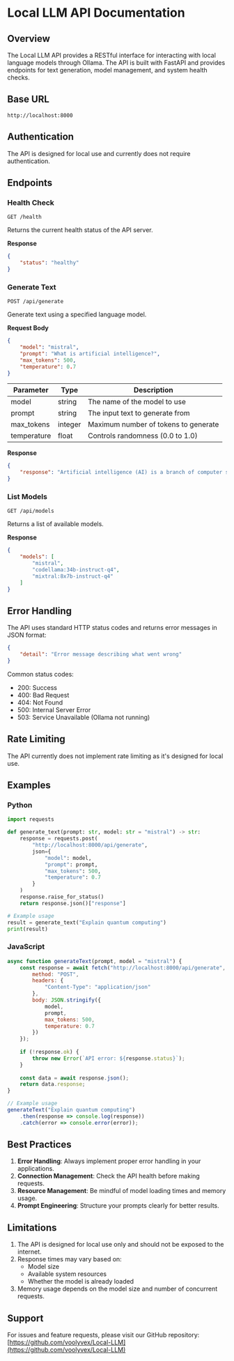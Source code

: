 # Local LLM API Documentation

## Overview

The Local LLM API provides a RESTful interface for interacting with local language models through Ollama. The API is built with FastAPI and provides endpoints for text generation, model management, and system health checks.

## Base URL

```
http://localhost:8000
```

## Authentication

The API is designed for local use and currently does not require authentication.

## Endpoints

### Health Check

```http
GET /health
```

Returns the current health status of the API server.

**Response**
```json
{
    "status": "healthy"
}
```

### Generate Text

```http
POST /api/generate
```

Generate text using a specified language model.

**Request Body**
```json
{
    "model": "mistral",
    "prompt": "What is artificial intelligence?",
    "max_tokens": 500,
    "temperature": 0.7
}
```

| Parameter | Type | Description |
|-----------|------|-------------|
| model | string | The name of the model to use |
| prompt | string | The input text to generate from |
| max_tokens | integer | Maximum number of tokens to generate |
| temperature | float | Controls randomness (0.0 to 1.0) |

**Response**
```json
{
    "response": "Artificial intelligence (AI) is a branch of computer science..."
}
```

### List Models

```http
GET /api/models
```

Returns a list of available models.

**Response**
```json
{
    "models": [
        "mistral",
        "codellama:34b-instruct-q4",
        "mixtral:8x7b-instruct-q4"
    ]
}
```

## Error Handling

The API uses standard HTTP status codes and returns error messages in JSON format:

```json
{
    "detail": "Error message describing what went wrong"
}
```

Common status codes:
- 200: Success
- 400: Bad Request
- 404: Not Found
- 500: Internal Server Error
- 503: Service Unavailable (Ollama not running)

## Rate Limiting

The API currently does not implement rate limiting as it's designed for local use.

## Examples

### Python

```python
import requests

def generate_text(prompt: str, model: str = "mistral") -> str:
    response = requests.post(
        "http://localhost:8000/api/generate",
        json={
            "model": model,
            "prompt": prompt,
            "max_tokens": 500,
            "temperature": 0.7
        }
    )
    response.raise_for_status()
    return response.json()["response"]

# Example usage
result = generate_text("Explain quantum computing")
print(result)
```

### JavaScript

```javascript
async function generateText(prompt, model = "mistral") {
    const response = await fetch("http://localhost:8000/api/generate", {
        method: "POST",
        headers: {
            "Content-Type": "application/json"
        },
        body: JSON.stringify({
            model,
            prompt,
            max_tokens: 500,
            temperature: 0.7
        })
    });
    
    if (!response.ok) {
        throw new Error(`API error: ${response.status}`);
    }
    
    const data = await response.json();
    return data.response;
}

// Example usage
generateText("Explain quantum computing")
    .then(response => console.log(response))
    .catch(error => console.error(error));
```

## Best Practices

1. **Error Handling**: Always implement proper error handling in your applications.
2. **Connection Management**: Check the API health before making requests.
3. **Resource Management**: Be mindful of model loading times and memory usage.
4. **Prompt Engineering**: Structure your prompts clearly for better results.

## Limitations

1. The API is designed for local use only and should not be exposed to the internet.
2. Response times may vary based on:
   - Model size
   - Available system resources
   - Whether the model is already loaded
3. Memory usage depends on the model size and number of concurrent requests.

## Support

For issues and feature requests, please visit our GitHub repository:
[https://github.com/voolyvex/Local-LLM](https://github.com/voolyvex/Local-LLM) 